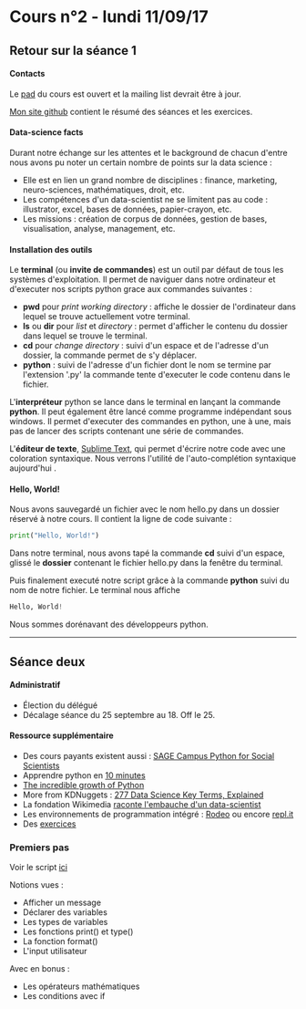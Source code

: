 # Cours n°2 - lundi 11/09/17

## Retour sur la séance 1

#### Contacts

Le [pad](https://annuel2.framapad.org/p/pythonfordatascience_2017) du cours est ouvert et la mailing list devrait être à jour.

[Mon site github](diegantobass.github.com/DataScienceCourse) contient le résumé des séances et les exercices.

#### Data-science facts
Durant notre échange sur les attentes et le background de chacun d'entre nous avons pu noter un certain nombre de points sur la data science :

- Elle est en lien un grand nombre de disciplines : finance, marketing, neuro-sciences, mathématiques, droit, etc.
- Les compétences d'un data-scientist ne se limitent pas au code : illustrator, excel, bases de données, papier-crayon, etc.
- Les missions : création de corpus de données, gestion de bases, visualisation, analyse, management, etc.

#### Installation des outils

Le __terminal__ (ou __invite de commandes__) est un outil par défaut de tous les systèmes d'exploitation. Il permet de naviguer dans notre ordinateur et d'executer nos scripts python grace aux commandes suivantes :
- __pwd__ pour _print working directory_ : affiche le dossier de l'ordinateur dans lequel se trouve actuellement votre terminal.
- __ls__ ou __dir__ pour _list_ et _directory_ : permet d'afficher le contenu du dossier dans lequel se trouve le terminal.
- __cd__ pour _change directory_ : suivi d'un espace et de l'adresse d'un dossier, la commande permet de s'y déplacer.
- __python__ : suivi de l'adresse d'un fichier dont le nom se termine par l'extension '.py' la commande tente d'executer le code contenu dans le fichier.

L'__interpréteur__ python se lance dans le terminal en lançant la commande __python__. Il peut également être lancé comme programme indépendant sous windows. Il permet d'executer des commandes en python, une à une, mais pas de lancer des scripts contenant une série de commandes.

L'__éditeur de texte__, [Sublime Text](https://www.sublimetext.com/), qui permet d'écrire notre code avec une coloration syntaxique. Nous verrons l'utilité de l'auto-complétion syntaxique aujourd'hui
.

#### Hello, World!

Nous avons sauvegardé un fichier avec le nom hello.py dans un dossier réservé à notre cours. Il contient la ligne de code suivante : 
~~~python
print("Hello, World!")
~~~

Dans notre terminal, nous avons tapé la commande __cd__ suivi d'un espace, glissé le __dossier__ contenant le fichier hello.py dans la fenêtre du terminal.

Puis finalement executé notre script grâce à la commande __python__ suivi du nom de notre fichier. Le terminal nous affiche
~~~python
Hello, World!
~~~

Nous sommes dorénavant des développeurs python.

---

## Séance deux
#### Administratif

- Élection du délégué
- Décalage séance du 25 septembre au 18. Off le 25.

#### Ressource supplémentaire
- Des cours payants existent aussi : [SAGE Campus Python for Social Scientists](https://campus.sagepub.com/introduction-to-python-for-social-scientists#introduction-to-python-for-social-scientists/overview)
- Apprendre python en [10 minutes](https://www.stavros.io/tutorials/python/)
- [The incredible growth of Python](https://stackoverflow.blog/2017/09/06/incredible-growth-python/)
- More from KDNuggets : [277 Data Science Key Terms, Explained](http://www.kdnuggets.com/2017/09/data-science-key-terms-explained.html)
- La fondation Wikimedia [raconte l'embauche d'un data-scientist](https://blog.wikimedia.org/2017/02/02/hiring-data-scientist/)
- Les environnements de programmation intégré : [Rodeo](https://www.yhat.com/products/rodeo) ou encore [repl.it](https://repl.it/)
- Des [exercices](http://www.practicepython.org/)

### Premiers pas

Voir le script [ici](2_code.py)

Notions vues :
- Afficher un message
- Déclarer des variables
- Les types de variables
- Les fonctions print() et type()
- La fonction format()
- L'input utilisateur

Avec en bonus :
- Les opérateurs mathématiques
- Les conditions avec if

